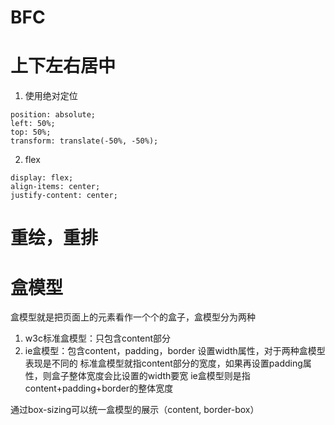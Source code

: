# BFC

# 上下左右居中
1. 使用绝对定位
```
position: absolute;
left: 50%;
top: 50%;
transform: translate(-50%, -50%);
```
2. flex
```
display: flex;
align-items: center;
justify-content: center;
```

# 重绘，重排

# 盒模型
盒模型就是把页面上的元素看作一个个的盒子，盒模型分为两种
1. w3c标准盒模型：只包含content部分
2. ie盒模型：包含content，padding，border
设置width属性，对于两种盒模型表现是不同的
标准盒模型就指content部分的宽度，如果再设置padding属性，则盒子整体宽度会比设置的width要宽
ie盒模型则是指content+padding+border的整体宽度

通过box-sizing可以统一盒模型的展示（content, border-box）
